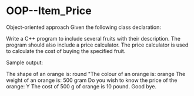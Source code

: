 # OOP--Item_Price

Object-oriented approach Given the following class declaration:

Write a C++ program to include several fruits with their description. The program should also include a price calculator. 
The price calculator is used to calculate the cost of buying the specified fruit. 

Sample output:

The shape of an orange is: round
"The colour of an orange is: orange
The weight of an orange is: 500 gram
Do you wish to know the price of the orange: Y The cost of 500 g of orange is 10 pound.
Good bye.
